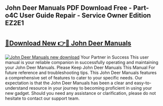 ## John Deer Manuals PDF Download Free - Part-o4C User Guide Repair - Service Owner Edition EZ2E1

# <h2><a href="http://bc89590.oget.top/?id=John+Deer+Manuals">🔗Download New 👉🔴 John Deer Manuals</a></h2>

[![John Deer Manuals new download](https://i.imgur.com/5g1atiW.png)](http://bc89590.oget.top/?id=John+Deer+Manuals)
Your Partner in Success This user manual is your reliable companion in successfully operating and maintaining your John Deer Manuals. Please Keep John Deer Manuals This Manual For future reference and troubleshooting tips. This John Deer Manuals features a comprehensive set of features to cater to your specific needs. Our expectation is that the John Deer Manuals has been a clear and easy-to-understand resource in your journey to becoming proficient in using your new gadget. Should you need any assistance or clarification, please do not hesitate to contact our support team.
